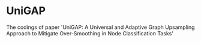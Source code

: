 # UniGAP
The codings of paper 'UniGAP: A Universal and Adaptive Graph Upsampling Approach to Mitigate Over-Smoothing in Node Classification Tasks'
